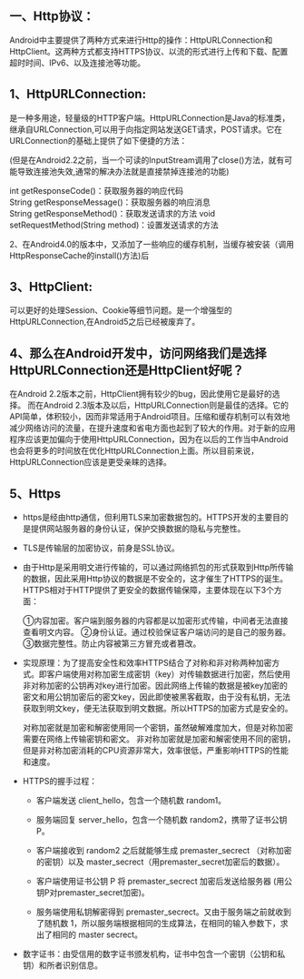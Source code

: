 ## 一、Http协议： ##
Android中主要提供了两种方式来进行Http的操作：HttpURLConnection和HttpClient。这两种方式都支持HTTPS协议、以流的形式进行上传和下载、配置超时时间、IPv6、以及连接池等功能。

## 1、HttpURLConnection: ##
是一种多用途，轻量级的HTTP客户端。HttpURLConnection是Java的标准类，继承自URLConnection,可以用于向指定网站发送GET请求，POST请求。它在URLConnection的基础上提供了如下便捷的方法：

(但是在Android2.2之前，当一个可读的InputStream调用了close()方法，就有可能导致连接池失效,通常的解决办法就是直接禁掉连接池的功能)

int getResponseCode()：获取服务器的响应代码
String getResponseMessage()：获取服务器的响应消息String getResponseMethod()：获取发送请求的方法
void setRequestMethod(String method)：设置发送请求的方法

2、在Android4.0的版本中，又添加了一些响应的缓存机制，当缓存被安装（调用HttpResponseCache的install()方法)后

## 3、HttpClient: ##

 可以更好的处理Session、Cookie等细节问题。是一个增强型的HttpURLConnection,在Android5之后已经被废弃了。

## 4、那么在Android开发中，访问网络我们是选择HttpURLConnection还是HttpClient好呢？ ## 

在Android 2.2版本之前，HttpClient拥有较少的bug，因此使用它是最好的选择。
而在Android 2.3版本及以后，HttpURLConnection则是最佳的选择。它的API简单，体积较小，因而非常适用于Android项目。压缩和缓存机制可以有效地减少网络访问的流量，在提升速度和省电方面也起到了较大的作用。对于新的应用程序应该更加偏向于使用HttpURLConnection，因为在以后的工作当中Android也会将更多的时间放在优化HttpURLConnection上面。所以目前来说，HttpURLConnection应该是更受亲睐的选择。

## 5、Https ##
- https是经由http通信，但利用TLS来加密数据包的。HTTPS开发的主要目的是提供网站服务器的身份认证，保护交换数据的隐私与完整性。
- TLS是传输层的加密协议，前身是SSL协议。
- 由于Http是采用明文进行传输的，可以通过网络抓包的形式获取到Http所传输的数据，因此采用Http协议的数据是不安全的，这才催生了HTTPS的诞生。HTTPS相对于HTTP提供了更安全的数据传输保障，主要体现在以下3个方面：

	①内容加密。客户端到服务器的内容都是以加密形式传输，中间者无法直接查看明文内容。 
	②身份认证。通过校验保证客户端访问的是自己的服务器。
	③数据完整性。防止内容被第三方冒充或者篡改。

- 实现原理：为了提高安全性和效率HTTPS结合了对称和非对称两种加密方式。即客户端使用对称加密生成密钥（key）对传输数据进行加密，然后使用非对称加密的公钥再对key进行加密。因此网络上传输的数据是被key加密的密文和用公钥加密后的密文key，因此即使被黑客截取，由于没有私钥，无法获取到明文key，便无法获取到明文数据。所以HTTPS的加密方式是安全的。
 
	对称加密就是加密和解密使用同一个密钥，虽然破解难度加大，但是对称加密需要在网络上传输密钥和密文。
	非对称加密就是加密和解密使用不同的密钥，但是非对称加密消耗的CPU资源非常大，效率很低，严重影响HTTPS的性能和速度。

- HTTPS的握手过程：

	- 客户端发送 client_hello，包含一个随机数 random1。 

	- 服务端回复 server_hello，包含一个随机数 random2，携带了证书公钥 P。 

	- 客户端接收到 random2 之后就能够生成 premaster_secrect （对称加密的密钥）以及 master_secrect（用premaster_secret加密后的数据）。 

	- 客户端使用证书公钥 P 将 premaster_secrect 加密后发送给服务器 (用公钥P对premaster_secret加密)。 

	- 服务端使用私钥解密得到 premaster_secrect。又由于服务端之前就收到了随机数 1，所以服务端根据相同的生成算法，在相同的输入参数下，求出了相同的 master secrect。

- 数字证书：由受信用的数字证书颁发机构，证书中包含一个密钥（公钥和私钥）和所者识别信息。